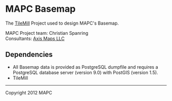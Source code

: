 # MAPC Basemap

The [TileMill](http://mapbox.com/tilemill/) Project used to design MAPC's Basemap.

MAPC Project team: Christian Spanring  
Consultants: [Axis Maps LLC](http://www.axismaps.com/)

## Dependencies

* All Basemap data is provided as PostgreSQL dumpfile and requires a PostgreSQL database server (version 9.0) with PostGIS (version 1.5).
* TileMill

---

Copyright 2012 MAPC